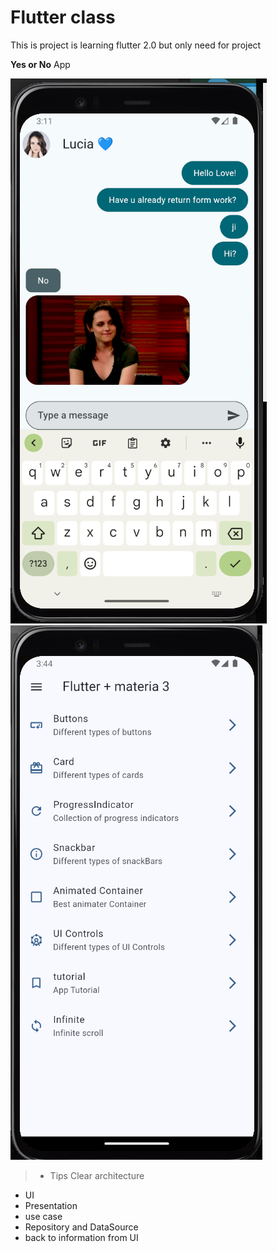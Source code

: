 # Flutter class
This is project is learning flutter 2.0 but only need for project 

**Yes or No** App

<img src="/assets/github/yes_no_app.png" alt="">

<img src="/assets/github/widgets.png" alt="">

>- Tips Clear architecture

- UI 
- Presentation
- use case
- Repository and DataSource
- back to information from UI
